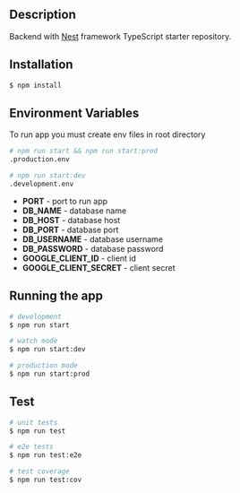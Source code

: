 ## Description

Backend with [Nest](https://github.com/nestjs/nest) framework TypeScript starter repository.

## Installation

```bash
$ npm install
```

## Environment Variables

To run app you must create env files in root directory

```bash
# npm run start && npm run start:prod
.production.env

# npm run start:dev
.development.env
```

- **PORT** - port to run app
- **DB_NAME** - database name
- **DB_HOST** - database host
- **DB_PORT** - database port
- **DB_USERNAME** - database username
- **DB_PASSWORD** - database password
- **GOOGLE_CLIENT_ID** - client id
- **GOOGLE_CLIENT_SECRET** - client secret

## Running the app

```bash
# development
$ npm run start

# watch mode
$ npm run start:dev

# production mode
$ npm run start:prod
```

## Test

```bash
# unit tests
$ npm run test

# e2e tests
$ npm run test:e2e

# test coverage
$ npm run test:cov
```
